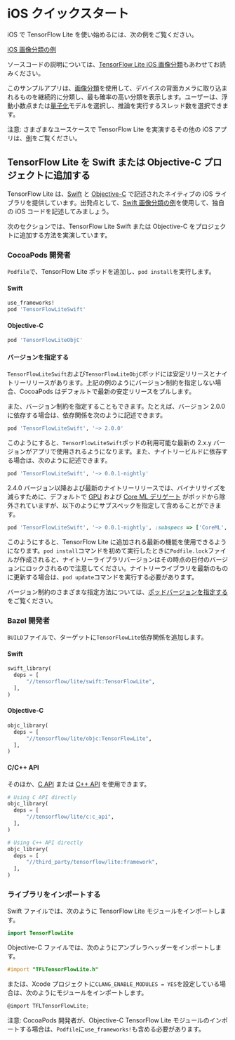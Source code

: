 # iOS クイックスタート

iOS で TensorFlow Lite を使い始めるには、次の例をご覧ください。

<a href="https://github.com/tensorflow/examples/tree/master/lite/examples/image_classification/ios">iOS 画像分類の例</a>

ソースコードの説明については、[TensorFlow Lite iOS 画像分類](https://github.com/tensorflow/examples/blob/master/lite/examples/image_classification/ios/EXPLORE_THE_CODE.md)もあわせてお読みください。

このサンプルアプリは、[画像分類](https://www.tensorflow.org/lite/models/image_classification/overview)を使用して、デバイスの背面カメラに取り込まれるものを継続的に分類し、最も確率の高い分類を表示します。ユーザーは、浮動小数点または[量子化](https://www.tensorflow.org/lite/performance/post_training_quantization)モデルを選択し、推論を実行するスレッド数を選択できます。

注意: さまざまなユースケースで TensorFlow Lite を実演するその他の iOS アプリは、[例](https://www.tensorflow.org/lite/examples)をご覧ください。

## TensorFlow Lite を Swift または Objective-C プロジェクトに追加する

TensorFlow Lite は、[Swift](https://github.com/tensorflow/tensorflow/tree/master/tensorflow/lite/experimental/swift) と [Objective-C](https://github.com/tensorflow/tensorflow/tree/master/tensorflow/lite/experimental/objc) で記述されたネイティブの iOS ライブラリを提供しています。出発点として、[Swift 画像分類の例](https://github.com/tensorflow/examples/tree/master/lite/examples/image_classification/ios)を使用して、独自の iOS コードを記述してみましょう。

次のセクションでは、TensorFlow Lite Swift または Objective-C をプロジェクトに追加する方法を実演しています。

### CocoaPods 開発者

`Podfile`で、TensorFlow Lite ポッドを追加し、`pod install`を実行します。

#### Swift

```ruby
use_frameworks!
pod 'TensorFlowLiteSwift'
```

#### Objective-C

```ruby
pod 'TensorFlowLiteObjC'
```

#### バージョンを指定する

`TensorFlowLiteSwift`および`TensorFlowLiteObjC`ポッドには安定リリースとナイトリーリリースがあります。上記の例のようにバージョン制約を指定しない場合、CocoaPods はデフォルトで最新の安定リリースをプルします。

また、バージョン制約を指定することもできます。たとえば、バージョン 2.0.0 に依存する場合は、依存関係を次のように記述できます。

```ruby
pod 'TensorFlowLiteSwift', '~> 2.0.0'
```

このようにすると、`TensorFlowLiteSwift`ポッドの利用可能な最新の 2.x.y バージョンがアプリで使用されるようになります。また、ナイトリービルドに依存する場合は、次のように記述できます。

```ruby
pod 'TensorFlowLiteSwift', '~> 0.0.1-nightly'
```

2.4.0 バージョン以降および最新のナイトリーリリースでは、バイナリサイズを減らすために、デフォルトで [GPU](https://www.tensorflow.org/lite/performance/gpu) および [Core ML デリゲート](https://www.tensorflow.org/lite/performance/coreml_delegate) がポッドから除外されていますが、以下のようにサブスペックを指定して含めることができます。

```ruby
pod 'TensorFlowLiteSwift', '~> 0.0.1-nightly', :subspecs => ['CoreML', 'Metal']
```

このようにすると、TensorFlow Lite に追加される最新の機能を使用できるようになります。`pod install`コマンドを初めて実行したときに`Podfile.lock`ファイルが作成されると、ナイトリーライブラリバージョンはその時点の日付のバージョンにロックされるので注意してください。ナイトリーライブラリを最新のものに更新する場合は、`pod update`コマンドを実行する必要があります。

バージョン制約のさまざまな指定方法については、[ポッドバージョンを指定する](https://guides.cocoapods.org/using/the-podfile.html#specifying-pod-versions)をご覧ください。

### Bazel 開発者

`BUILD`ファイルで、ターゲットに`TensorFlowLite`依存関係を追加します。

#### Swift

```python
swift_library(
  deps = [
      "//tensorflow/lite/swift:TensorFlowLite",
  ],
)
```

#### Objective-C

```python
objc_library(
  deps = [
      "//tensorflow/lite/objc:TensorFlowLite",
  ],
)
```

#### C/C++ API

そのほか、[C API](https://www.tensorflow.org/code/tensorflow/lite/c/c_api.h) または [C++ API](https://tensorflow.org/lite/api_docs/cc) を使用できます。

```python
# Using C API directly
objc_library(
  deps = [
      "//tensorflow/lite/c:c_api",
  ],
)

# Using C++ API directly
objc_library(
  deps = [
      "//third_party/tensorflow/lite:framework",
  ],
)
```

### ライブラリをインポートする

Swift ファイルでは、次のように TensorFlow Lite モジュールをインポートします。

```swift
import TensorFlowLite
```

Objective-C ファイルでは、次のようにアンブレラヘッダーをインポートします。

```objectivec
#import "TFLTensorFlowLite.h"
```

または、Xcode プロジェクトに`CLANG_ENABLE_MODULES = YES`を設定している場合は、次のようにモジュールをインポートします。

```objectivec
@import TFLTensorFlowLite;
```

注意: CocoaPods 開発者が、Objective-C TensorFlow Lite モジュールのインポートする場合は、`Podfile`に`use_frameworks!`も含める必要があります。

